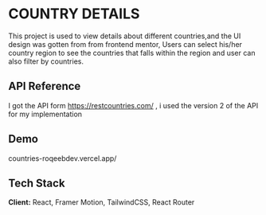 # COUNTRY DETAILS

This project is used to view details about different countries,and the UI design was gotten from from frontend mentor, Users can select his/her country region to see the countries that falls within the region and user can also filter by countries.
## API Reference
I got the API form https://restcountries.com/ , i used the version 2 of the API for my implementation
## Demo
countries-roqeebdev.vercel.app/
## Tech Stack

**Client:** React, Framer Motion, TailwindCSS, React Router
